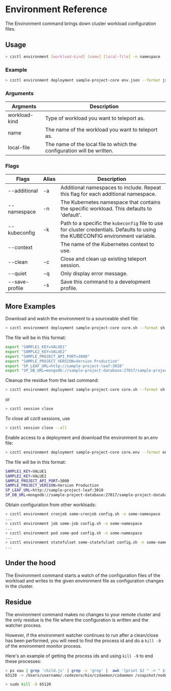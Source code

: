 # Environment Reference

The Environment command brings down cluster workload configuration files.

## Usage

```bash
> czctl environment [workload-kind] [name] [local-file] -n namespace
```

### Example

```bash
> czctl environment deployment sample-project-core env.json --format json -n sample-project
```

### Arguments

| Argments       | Description
| --------       | -----------
| workload-kind  | Type of workload you want to teleport as.
| name           | The name of the workload you want to teleport as.
| local-file     | The name of the local file to which the configuration will be written.

### Flags

| Flags          | Alias | Description
| ------------   | ----- | -----------
| --additional   | -a    | Additional namespaces to include. Repeat this flag for each additional namespace.
| --namespace    | -n    | The Kubernetes namespace that contains the specific workload. This defaults to 'default'.
| --kubeconfig   | -k    | Path to a specific the `kubeconfig` file to use for cluster credentials. Defaults to using the KUBECONFIG environment variable.
| --context      |       | The name of the Kubernetes context to use.
| --clean        | -c    | Close and clean up existing teleport session.
| --quiet        | -q    | Only display error message.
| --save-profile | -s    | Save this command to a development profile.

## More Examples

Download and watch the environment to a sourceable shell file:
```bash
> czctl environment deployment sample-project-core core.sh --format sh -n sample-project
```
The file will be in this format:
```bash
export "SAMPLE1_KEY=VALUE1"
export "SAMPLE2_KEY=VALUE2"
export "SAMPLE_PROJECT_API_PORT=3000"
export "SAMPLE_PROJECT_VERSION=Version Production"
export "SP_LEAF_URL=http://sample-project-leaf:3010"
export "SP_DB_URL=mongodb://sample-project-database:27017/sample-project-database"
```
Cleanup the residue from the last command:
```bash
> czctl environment deployment sample-project-core core.sh --format sh -n sample-project --clean
```
or
```bash
> czctl session close
```
To close all czctl sessions, use
```bash
> czctl session close --all
```
Enable access to a deployment and download the environment to an.env file:
```bash
> czctl environment deployment sample-project-core core.env --format env -n sample-project
```
The file will be in this format:
```bash
SAMPLE1_KEY=VALUE1
SAMPLE2_KEY=VALUE2
SAMPLE_PROJECT_API_PORT=3000
SAMPLE_PROJECT_VERSION=Version Production
SP_LEAF_URL=http://sample-project-leaf:3010
SP_DB_URL=mongodb://sample-project-database:27017/sample-project-database
```
Obtain configuration from other workloads:
```bash
> czctl environment cronjob some-cronjob config.sh -n some-namespace
...
> czctl environment job some-job config.sh -n some-namespace
...
> czctl environment pod some-pod config.sh -n some-namespace
...
> czctl environment statefulset some-statefulset config.sh -n some-namespace
...
```
## Under the hood

The Environment command starts a watch of the configuration files of the workload and writes to the given environment file
as configuration changes in the cluster.

## Residue

The environment command makes no changes to your remote cluster and the only residue is the file where the 
configuration is written and the watcher process.

However, if the environment watcher continues to run after a clean/close has been performed, 
you will need to find the process id and do a `kill -9` of the environment monitor process.

Here's an example of getting the process ids and using `kill -9` to end these processes:

```bash
> ps xau | grep 'child.js' | grep -v 'grep' |  awk '{print $2 " -> " $11, $12}'
65120 -> /Users/username/.codezero/bin/czdaemon/czdaemon /snapshot/node-monorepo/gulpfile.js/tmp/czdaemon/package/lib/engine/services/monitors/env/child.js
```

```bash
> sudo kill -9 65120
```